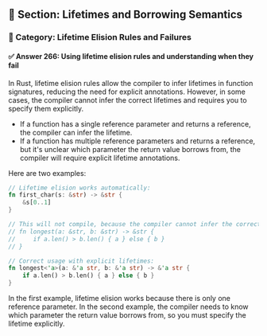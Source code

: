 ## 📘 Section: Lifetimes and Borrowing Semantics  
### 🔹 Category: Lifetime Elision Rules and Failures  
#### ✅ Answer 266: Using lifetime elision rules and understanding when they fail

In Rust, lifetime elision rules allow the compiler to infer lifetimes in function signatures, reducing the need for explicit annotations. However, in some cases, the compiler cannot infer the correct lifetimes and requires you to specify them explicitly.

- If a function has a single reference parameter and returns a reference, the compiler can infer the lifetime.
- If a function has multiple reference parameters and returns a reference, but it's unclear which parameter the return value borrows from, the compiler will require explicit lifetime annotations.

Here are two examples:

```rust
// Lifetime elision works automatically:
fn first_char(s: &str) -> &str {
    &s[0..1]
}

// This will not compile, because the compiler cannot infer the correct lifetime:
// fn longest(a: &str, b: &str) -> &str {
//     if a.len() > b.len() { a } else { b }
// }

// Correct usage with explicit lifetimes:
fn longest<'a>(a: &'a str, b: &'a str) -> &'a str {
    if a.len() > b.len() { a } else { b }
}
```

In the first example, lifetime elision works because there is only one reference parameter. In the second example, the compiler needs to know which parameter the return value borrows from, so you must specify the lifetime explicitly.
